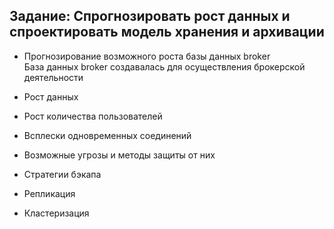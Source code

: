 ## Задание: Спрогнозировать рост данных и спроектировать модель хранения и архивации

- Прогнозирование возможного роста базы данных broker\
  База данных broker создавалась для осуществления брокерской деятельности 

- Рост данных

- Рост количества пользователей

- Всплески одновременных соединений

- Возможные угрозы и методы защиты от них

- Стратегии бэкапа

- Репликация

- Кластеризация
